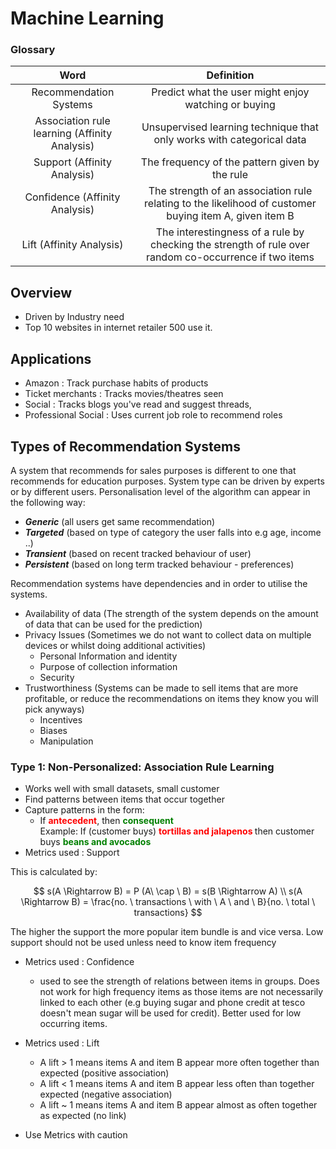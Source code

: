 # Machine Learning

### Glossary

| Word | Definition|
|:----:|:---------:|
| Recommendation Systems | Predict what the user might enjoy watching or buying |
| Association rule learning (Affinity Analysis) | Unsupervised learning technique that only works with categorical data |
| Support (Affinity Analysis) | The frequency of the pattern given by the rule |
| Confidence (Affinity Analysis) | The strength of an association rule relating to the likelihood of customer buying item A, given item B |
| Lift (Affinity Analysis) | The interestingness of a rule by checking the strength of rule over random co-occurrence if two items | 

## Overview

- Driven by Industry need
- Top 10 websites in internet retailer 500 use it.

## Applications

- Amazon : Track purchase habits of products
- Ticket merchants : Tracks movies/theatres seen
- Social : Tracks blogs you've read and suggest threads, 
- Professional Social : Uses current job role to recommend roles

## Types of Recommendation Systems

A system that recommends for sales purposes is different to one that recommends for education purposes.
System type can be driven by experts or by different users. Personalisation level of the algorithm
can appear in the following way:
- <em><strong>Generic</strong></em> (all users get same recommendation)
- <em><strong>Targeted</strong></em> (based on type of category the user falls into e.g age, income ..)
- <em><strong>Transient</strong></em> (based on recent tracked behaviour of user)
- <em><strong>Persistent</strong></em> (based on long term tracked behaviour - preferences)

Recommendation systems have dependencies and in order to utilise the systems. 
- Availability of data (The strength of the system depends on the amount of data that can be used for the prediction)
- Privacy Issues (Sometimes we do not want to collect data on multiple devices or whilst doing additional activities)
  - Personal Information and identity
  - Purpose of collection information
  - Security
- Trustworthiness (Systems can be made to sell items that are more profitable, or reduce the recommendations on items they know you will pick anyways)
  - Incentives
  - Biases
  - Manipulation

### Type 1: Non-Personalized: Association Rule Learning

- Works well with small datasets, small customer 
- Find patterns between items that occur together
- Capture patterns in the form:
  - If <strong><span style="color:red">antecedent</span></strong>, then <strong><span style="color:green">consequent</span></strong> <br>
   Example: If (customer buys) <strong><span style="color:red"> tortillas and jalapenos </span></strong> then customer buys <strong><span style="color:green"> beans and avocados</span></strong>
- Metrics used : Support

This is calculated by:

$$
s(A \Rightarrow B) = P (A\ \cap \ B) = s(B \Rightarrow  A)
\\
s(A \Rightarrow B) = \frac{no. \ transactions \ with \ A \ and \ B}{no. \ total \ transactions}
$$

The higher the support the more popular item bundle is and vice versa. Low support should not be used unless need to know 
item frequency


- Metrics used : Confidence
  - used to see the strength of relations between items in groups. Does not work for high frequency items as those items are not
    necessarily linked to each other (e.g buying sugar and phone credit at tesco doesn't mean sugar will be used for credit). Better
    used for low occurring items.
- Metrics used : Lift
  - A lift > 1 means items A and item B appear more often together than expected (positive association)
  - A lift < 1 means items A and item B appear less often than together expected (negative association)
  - A lift ~ 1 means items A and item B appear almost as often together as expected (no link)

- Use Metrics with caution